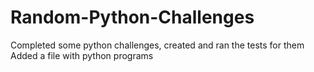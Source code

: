 # Random-Python-Challenges
Completed some python challenges, created and ran the tests for them
Added a file with python programs
